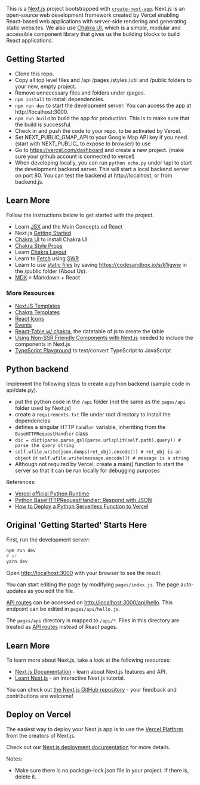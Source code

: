 This is a [Next.js](https://nextjs.org/) project bootstrapped with [`create-next-app`](https://github.com/vercel/next.js/tree/canary/packages/create-next-app). Next.js is an open-source web development framework created by Vercel enabling React-based web applications with server-side rendering and generating static websites. We also use [Chakra UI](https://chakra-ui.com/docs/getting-started), which is a simple, modular and accessible component library that gives us the building blocks to build React applications.
## Getting Started
- Clone this repo.
- Copy all top level files and /api /pages /styles /util and /public folders to your new, empty project.
- Remove unnecessary files and folders under /pages.
- `npm install` to install dependencies.
- `npm run dev` to start the development server. You can access the app at http://localhost:3000.
- `npm run build` to build the app for production. This is to make sure that the build is successful.
- Check in and push the code to your repo, to be activated by Vercel.
- Set NEXT_PUBLIC_GMAP_API to your Google Map API key if you need. (start with NEXT_PUBLIC_ to expose to browser) to use []()
- Go to https://vercel.com/dashboard and create a new project. (make sure your github account is connected to vercel)
- When developing locally, you can run `python echo.py` under \api to start the development backend server. This will start a local backend server on port 80. You can test the backend at http://localhost, or from backend.js.
## Learn More
Follow the instructions below to get started with the project.
- Learn [JSX](https://reactjs.org/docs/introducing-jsx.html) and the Main Concepts od React
- Next.js [Getting Started](https://nextjs.org/docs/getting-started)
- [Chakra UI](https://chakra-ui.com/docs/getting-started) to install Chakra UI
- [Chakra Style Props](https://chakra-ui.com/docs/styled-system/style-props)
- Learn [Chakra Layout](https://chakra-ui.com/docs/layout/container) 
- Learn to [Fetch](https://nextjs.org/docs/basic-features/data-fetching/client-side) using [SWR](https://swr.vercel.app/)
- Learn to use [static files](https://nextjs.org/docs/basic-features/static-file-serving) by saving https://codesandbox.io/s/81igww in the /public folder (About Us).
- [MDX](https://nextjs.org/docs/advanced-features/using-mdx) = Markdown + React
### More Resources
- [NextJS Templates](https://vercel.com/templates/next.js)
- [Chakra Templates](https://chakra-templates.dev/page-sections/features)
- [React Icons](https://react-icons.github.io/react-icons/)
- [Events](https://www.w3schools.com/tags/ref_eventattributes.asp)
- [React-Table w/ chakra](https://chakra-ui.com/getting-started/with-react-table), the datatable of js to create the table
- [Using Non-SSR Friendly Components with Next.js](https://blog.bitsrc.io/using-non-ssr-friendly-components-with-next-js-916f38e8992c) needed to include the components in Next.js
- [TypeScript Playground](https://www.typescriptlang.org/play) to test/convert TypeScript to JavaScript

## Python backend
Implement the following steps to create a python backend (sample code in api/date.py).

- put the python code in the `/api` folder (not the same as the `pages/api` folder used by Next.js)
- create a `requirements.txt` file under root directory to install the dependencies
- defines a singular HTTP `handler` variable, inheritting from the `BaseHTTPRequestHandler` class
- `dic = dict(parse.parse_qsl(parse.urlsplit(self.path).query)) # parse the query string`
- `self.wfile.write(json.dumps(ret_obj).encode()) # ret_obj is an object` or `self.wfile.write(message.encode()) # message is a string`
- Although not required by Vercel, create a main() function to start the server so that it can be run locally for debugging purposes

References:
- [Vercel official Python Runtime](https://vercel.com/docs/runtimes#official-runtimes/python)
- [Python BaseHTTPRequestHandler: Respond with JSON](https://stackoverflow.com/questions/41429172/python-basehttprequesthandler-respond-with-json)
- [How to Deploy a Python Serverless Function to Vercel](https://towardsdatascience.com/how-to-deploy-a-python-serverless-function-to-vercel-f43c8ca393a0)

## Original 'Getting Started' Starts Here

First, run the development server:

```bash
npm run dev
# or
yarn dev
```

Open [http://localhost:3000](http://localhost:3000) with your browser to see the result.

You can start editing the page by modifying `pages/index.js`. The page auto-updates as you edit the file.

[API routes](https://nextjs.org/docs/api-routes/introduction) can be accessed on [http://localhost:3000/api/hello](http://localhost:3000/api/hello). This endpoint can be edited in `pages/api/hello.js`.

The `pages/api` directory is mapped to `/api/*`. Files in this directory are treated as [API routes](https://nextjs.org/docs/api-routes/introduction) instead of React pages.

## Learn More

To learn more about Next.js, take a look at the following resources:

- [Next.js Documentation](https://nextjs.org/docs) - learn about Next.js features and API.
- [Learn Next.js](https://nextjs.org/learn) - an interactive Next.js tutorial.

You can check out [the Next.js GitHub repository](https://github.com/vercel/next.js/) - your feedback and contributions are welcome!

## Deploy on Vercel

The easiest way to deploy your Next.js app is to use the [Vercel Platform](https://vercel.com/new?utm_medium=default-template&filter=next.js&utm_source=create-next-app&utm_campaign=create-next-app-readme) from the creators of Next.js.

Check out our [Next.js deployment documentation](https://nextjs.org/docs/deployment) for more details.

Notes:
- Make sure there is no package-lock.json file in your project. If there is, delete it.